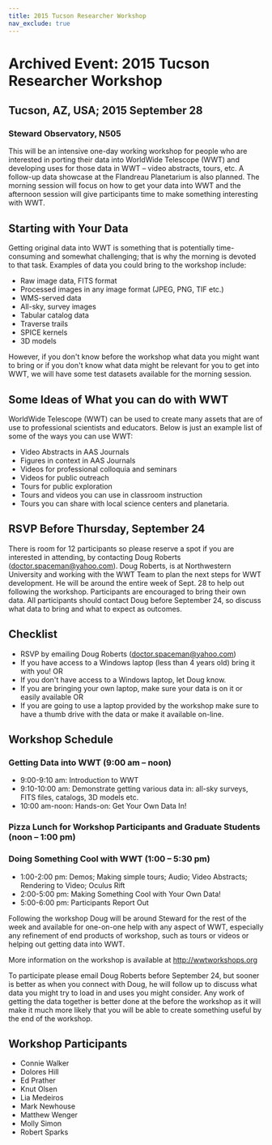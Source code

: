 ```yaml
---
title: 2015 Tucson Researcher Workshop
nav_exclude: true
---
```


# Archived Event: 2015 Tucson Researcher Workshop

## Tucson, AZ, USA; 2015 September 28

### Steward Observatory, N505

This will be an intensive one-day working workshop for people who are
interested in porting their data into WorldWide Telescope (WWT) and developing
uses for those data in WWT – video abstracts, tours, etc. A follow-up data
showcase at the Flandreau Planetarium is also planned. The morning session
will focus on how to get your data into WWT and the afternoon session will
give participants time to make something interesting with WWT.

## Starting with Your Data

Getting original data into WWT is something that is potentially time-consuming
and somewhat challenging; that is why the morning is devoted to that task.
Examples of data you could bring to the workshop include:

- Raw image data, FITS format
- Processed images in any image format (JPEG, PNG, TIF etc.)
- WMS-served data
- All-sky, survey images
- Tabular catalog data
- Traverse trails
- SPICE kernels
- 3D models

However, if you don't know before the workshop what data you might want to
bring or if you don't know what data might be relevant for you to get into
WWT, we will have some test datasets available for the morning session.

## Some Ideas of What you can do with WWT

WorldWide Telescope (WWT) can be used to create many assets that are of use to
professional scientists and educators. Below is just an example list of some
of the ways you can use WWT:

- Video Abstracts in AAS Journals
- Figures in context in AAS Journals
- Videos for professional colloquia and seminars
- Videos for public outreach
- Tours for public exploration
- Tours and videos you can use in classroom instruction
- Tours you can share with local science centers and planetaria.

## RSVP Before Thursday, September 24

There is room for 12 participants so please reserve a spot if you are
interested in attending, by contacting Doug Roberts
(doctor.spaceman@yahoo.com). Doug Roberts, is at Northwestern University and
working with the WWT Team to plan the next steps for WWT development. He will
be around the entire week of Sept. 28 to help out following the workshop.
Participants are encouraged to bring their own data. All participants should
contact Doug before September 24, so discuss what data to bring and what to
expect as outcomes.

## Checklist

- RSVP by emailing Doug Roberts (doctor.spaceman@yahoo.com)
- If you have access to a Windows laptop (less than 4 years old) bring it with
  you! OR
- If you don't have access to a Windows laptop, let Doug know.
- If you are bringing your own laptop, make sure your data is on it or easily
  available OR
- If you are going to use a laptop provided by the workshop make sure to have
  a thumb drive with the data or make it available on-line.

## Workshop Schedule

### Getting Data into WWT (9:00 am – noon)

- 9:00-9:10 am: Introduction to WWT
- 9:10-10:00 am: Demonstrate getting various data in: all-sky surveys, FITS
  files, catalogs, 3D models etc.
- 10:00 am-noon: Hands-on: Get Your Own Data In!

### Pizza Lunch for Workshop Participants and Graduate Students (noon – 1:00 pm)

### Doing Something Cool with WWT (1:00 – 5:30 pm)

- 1:00-2:00 pm: Demos; Making simple tours; Audio; Video Abstracts; Rendering
  to Video; Oculus Rift
- 2:00-5:00 pm: Making Something Cool with Your Own Data!
- 5:00-6:00 pm: Participants Report Out

Following the workshop Doug will be around Steward for the rest of the week
and available for one-on-one help with any aspect of WWT, especially any
refinement of end products of workshop, such as tours or videos or helping out
getting data into WWT.

More information on the workshop is available at <http://wwtworkshops.org>

To participate please email Doug Roberts before September 24, but sooner is
better as when you connect with Doug, he will follow up to discuss what data
you might try to load in and uses you might consider. Any work of getting the
data together is better done at the before the workshop as it will make it
much more likely that you will be able to create something useful by the end
of the workshop.

## Workshop Participants

- Connie Walker
- Dolores Hill
- Ed Prather
- Knut Olsen
- Lia Medeiros
- Mark Newhouse
- Matthew Wenger
- Molly Simon
- Robert Sparks
